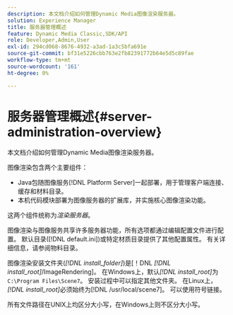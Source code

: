 ```yaml
---
description: 本文档介绍如何管理Dynamic Media图像渲染服务器。
solution: Experience Manager
title: 服务器管理概述
feature: Dynamic Media Classic,SDK/API
role: Developer,Admin,User
exl-id: 294cd068-8676-4932-a3ad-1a3c5bfa691e
source-git-commit: bf31e5226cbb763e2fb82391772b64e5d5c89fae
workflow-type: tm+mt
source-wordcount: '161'
ht-degree: 0%

---
```


# 服务器管理概述{#server-administration-overview}

本文档介绍如何管理Dynamic Media图像渲染服务器。

图像渲染包含两个主要组件：

* Java包随图像服务[!DNL Platform Server]一起部署，用于管理客户端连接、缓存和材料目录。
* 本机代码模块部署为图像服务器的扩展库，并实施核心图像渲染功能。

这两个组件统称为&#x200B;*渲染服务器*。

图像渲染与图像服务共享许多服务器功能，所有选项都通过编辑配置文件进行配置。 默认目录([!DNL default.ini])或特定材质目录提供了其他配置属性。 有关详细信息，请参阅物料目录。

图像渲染安装文件夹(*[!DNL install_folder]*)是[！DNL *[!DNL install_root]*/ImageRendering]。 在Windows上，默认&#x200B;*[!DNL install_root]*&#x200B;为`C:\Program Files\Scene7`。 安装过程中可以指定其他文件夹。 在Linux上，*[!DNL install_root]*&#x200B;必须始终为[!DNL /usr/local/scene7]。 可以使用符号链接。

所有文件路径在UNIX上均区分大小写，在Windows上则不区分大小写。
